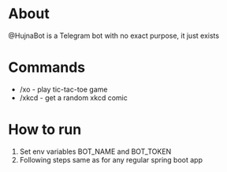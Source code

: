 # About
@HujnaBot is a Telegram bot with no exact purpose, it just exists

# Commands
- /xo - play tic-tac-toe game
- /xkcd - get a random xkcd comic

# How to run 
1. Set env variables BOT_NAME and BOT_TOKEN
2. Following steps same as for any regular spring boot app 
